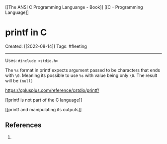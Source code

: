 [[The ANSI C Programming Languange - Book]]
[[C - Programming Language]]
# printf in C
Created:  [[2022-08-14]]
Tags: #fleeting 

---
Uses: `#include <stdio.h>`

The `%s` format in printf expects argument passed to be characters that ends with `\0`.
Meaning its possible to use `%s` with value being only `\0`.
The result will be `(null)`


https://cplusplus.com/reference/cstdio/printf/


[[printf is not part of the C language]]

[[printf and manipulating its outputs]]













## References
1. 